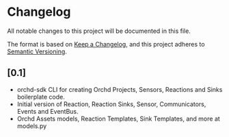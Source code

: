 # Changelog
All notable changes to this project will be documented in this file.

The format is based on [Keep a Changelog](https://keepachangelog.com/en/1.0.0/),
and this project adheres to [Semantic Versioning](https://semver.org/spec/v2.0.0.html).

## [0.1]

- orchd-sdk CLI for creating Orchd Projects, Sensors, Reactions and Sinks boilerplate code.
- Initial version of Reaction, Reaction Sinks, Sensor, Communicators, Events and EventBus.
- Orchd Assets models, Reaction Templates, Sink Templates, and more at models.py
